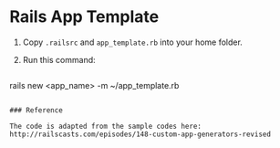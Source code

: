 # Rails App Template

1. Copy `.railsrc` and `app_template.rb` into your home folder.
2. Run this command:

	```
rails new <app_name> -m ~/app_template.rb
```

### Reference

The code is adapted from the sample codes here: http://railscasts.com/episodes/148-custom-app-generators-revised